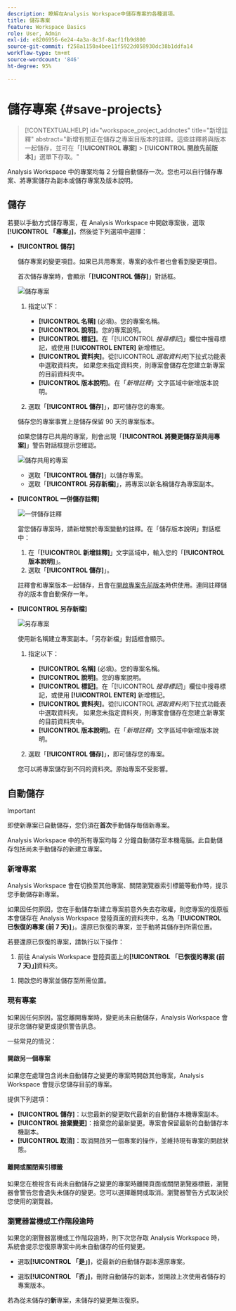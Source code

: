 ```yaml
---
description: 瞭解在Analysis Workspace中儲存專案的各種選項。
title: 儲存專案
feature: Workspace Basics
role: User, Admin
exl-id: e8206956-6e24-4a3a-8c3f-8acf1fb9d800
source-git-commit: f258a1150a4bee11f5922d058930dc38b1ddfa14
workflow-type: tm+mt
source-wordcount: '846'
ht-degree: 95%

---
```



# 儲存專案 {#save-projects}

<!-- markdownlint-disable MD034 -->

>[!CONTEXTUALHELP]
>id="workspace_project_addnotes"
>title="新增註釋"
>abstract="新增有關正在儲存之專案目版本的註釋。這些註釋將與版本一起儲存，並可在「**[!UICONTROL 專案]** > **[!UICONTROL 開啟先前版本]**」選單下存取。"

<!-- markdownlint-enable MD034 -->


Analysis Workspace 中的專案均每 2 分鐘自動儲存一次。您也可以自行儲存專案、將專案儲存為副本或儲存專案及版本說明。

## 儲存

若要以手動方式儲存專案，在 Analysis Workspace 中開啟專案後，選取&#x200B;**[!UICONTROL 「專案」]**，然後從下列選項中選擇：

* **[!UICONTROL 儲存]**

  儲存專案的變更項目。如果已共用專案，專案的收件者也會看到變更項目。

  首次儲存專案時，會顯示「**[!UICONTROL 儲存]**」對話框。

  ![儲存專案](assets/save-project.png)

   1. 指定以下：

      * **[!UICONTROL 名稱]** (必填)。您的專案名稱。
      * **[!UICONTROL 說明]**。您的專案說明。
      * **[!UICONTROL 標記]**。在「[!UICONTROL *搜尋標記*]」欄位中搜尋標記，或使用 **[!UICONTROL ENTER]** 新增標記。
      * **[!UICONTROL 資料夾]**。從&#x200B;[!UICONTROL *選取資料夾*]&#x200B;下拉式功能表中選取資料夾。 如果您未指定資料夾，則專案會儲存在您建立新專案的目前資料夾中。
      * **[!UICONTROL 版本說明]**。在「*新增註釋*」文字區域中新增版本說明。

   1. 選取「**[!UICONTROL 儲存]**」，即可儲存您的專案。

  儲存您的專案事實上是儲存保留 90 天的專案版本。

  如果您儲存已共用的專案，則會出現「**[!UICONTROL 將變更儲存至共用專案]**」警告對話框提示您確認。

  ![儲存共用的專案](assets/save-project-shared.png)

   * 選取「**[!UICONTROL 儲存]**」以儲存專案。
   * 選取「**[!UICONTROL 另存新檔]**」，將專案以新名稱儲存為專案副本。


* **[!UICONTROL 一併儲存註釋]**

  ![一併儲存註釋](assets/save-version-notes.png)

  當您儲存專案時，請新增關於專案變動的註釋。在「儲存版本說明」對話框中：

   1. 在「**[!UICONTROL 新增註釋]**」文字區域中，輸入您的「**[!UICONTROL 版本說明]**」。
   1. 選取「**[!UICONTROL 儲存]**」。

  註釋會和專案版本一起儲存，且會在[開啟專案先前版本](open-projects.md#open-previous-version)時供使用。連同註釋儲存的版本會自動保存一年。

* **[!UICONTROL 另存新檔]**

  ![另存專案](assets/save-project-as.png)

  使用新名稱建立專案副本。「另存新檔」對話框會顯示。

   1. 指定以下：

      * **[!UICONTROL 名稱]** (必填)。您的專案名稱。
      * **[!UICONTROL 說明]**。您的專案說明。
      * **[!UICONTROL 標記]**。在「[!UICONTROL *搜尋標記*]」欄位中搜尋標記，或使用 **[!UICONTROL ENTER]** 新增標記。
      * **[!UICONTROL 資料夾]**。從&#x200B;[!UICONTROL *選取資料夾*]&#x200B;下拉式功能表中選取資料夾。 如果您未指定資料夾，則專案會儲存在您建立新專案的目前資料夾中。
      * **[!UICONTROL 版本說明]**。在「*新增註釋*」文字區域中新增版本說明。

   1. 選取「**[!UICONTROL 儲存]**」，即可儲存您的專案。

  您可以將專案儲存到不同的資料夾。原始專案不受影響。


<!-- Cannot find this option in CJA 
| **[!UICONTROL Save as template]** | Save your project as a [custom template](https://experienceleague.adobe.com/docs/analytics/analyze/analysis-workspace/build-workspace-project/starter-projects.html?lang=zh-Hant) that becomes available to your organization under **[!UICONTROL Project > New]** | 
-->

## 自動儲存


>[!IMPORTANT]
>
>即使新專案已自動儲存，您仍須在&#x200B;**首次**&#x200B;手動儲存每個新專案。
>

Analysis Workspace 中的所有專案均每 2 分鐘自動儲存至本機電腦。此自動儲存包括尚未手動儲存的新建立專案。

### 新增專案

Analysis Workspace 會在切換至其他專案、關閉瀏覽器索引標籤等動作時，提示您手動儲存新專案。

如果因任何原因，您在手動儲存新建立專案前意外失去存取權，則您專案的復原版本會儲存在 Analysis Workspace 登陸頁面的資料夾中，名為「**[!UICONTROL 已恢復的專案 (前 7 天)]**」。還原已恢復的專案，並手動將其儲存到所需位置。

若要還原已恢復的專案，請執行以下操作：

1. 前往 Analysis Workspace 登陸頁面上的&#x200B;**[!UICONTROL 「已恢復的專案 (前 7 天)」]**&#x200B;資料夾。

<!-- 
     ![The list of folders highlighting the Recovered Project folder.](assets/recovered-folder.png)
  -->

1. 開啟您的專案並儲存至所需位置。


### 現有專案

如果因任何原因，當您離開專案時，變更尚未自動儲存，Analysis Workspace 會提示您儲存變更或提供警告訊息。


一些常見的情況：

#### 開啟另一個專案

如果您在處理包含尚未自動儲存之變更的專案時開啟其他專案，Analysis Workspace 會提示您儲存目前的專案。

提供下列選項：

* **[!UICONTROL 儲存]**：以您最新的變更取代最新的自動儲存本機專案副本。
* **[!UICONTROL 捨棄變更]**：捨棄您的最新變更。專案會保留最新的自動儲存本機副本。
* **[!UICONTROL 取消]**：取消開啟另一個專案的操作，並維持現有專案的開啟狀態。

<!-- ![Click Save to save changes to a project.](assets/existing-save.png) -->

#### 離開或關閉索引標籤

如果您在檢視含有尚未自動儲存之變更的專案時離開頁面或關閉瀏覽器標籤，瀏覽器會警告您會遺失未儲存的變更。您可以選擇離開或取消。瀏覽器警告方式取決於您使用的瀏覽器。


### 瀏覽器當機或工作階段逾時

如果您的瀏覽器當機或工作階段逾時，則下次您存取 Analysis Workspace 時，系統會提示您復原專案中尚未自動儲存的任何變更。

* 選取&#x200B;**[!UICONTROL 「是」]**，從最新的自動儲存副本還原專案。

* 選取&#x200B;**[!UICONTROL 「否」]**，刪除自動儲存的副本，並開啟上次使用者儲存的專案版本。

<!--![The Project Recovery dialog box.](assets/project-recovery.png)-->



若為從未儲存的&#x200B;**新**&#x200B;專案，未儲存的變更無法復原。


<!-- Shouldn't this belong to another page?  Moved it to a new open projects page


## Open previously saved version

To open a previously saved version of a project:

1. Select **[!UICONTROL Open previous version]** from the **[!UICONTROL Project]** menu.

   ![The Previously saved project versions list and options to show All versions or Only versions with notes.](assets/open-previously-saved.png)

1. Review the list of previous versions available. You can switch between **[!UICONTROL All versions]** and **[!UICONTROL Only versions with notes]**.

   For each version, the list shows a timestamp
   [!UICONTROL Timestamp] and [!UICONTROL Editor] are shown, in addition to [!UICONTROL Notes] if they were added when the [!UICONTROL Editor] saved. Versions without notes are stored for 90 days; versions with notes are stored for 1 year.
1. Select a previous version and click **[!UICONTROL Load]**.
   The previous version then loads with a notification. The previous version does not become the current saved version of your project until you click **[!UICONTROL Save]**. If you navigate away from the loaded version, when you return, you will see the last saved version of the project.

-->



<!--
# Save projects {#save-projects}

>[!CONTEXTUALHELP]
>id="workspace_project_addnotes"
>title="Add notes"
>abstract="Add notes about the project version being saved. These notes will be stored with the version and accessible under the **[!UICONTROL Project]** > **[!UICONTROL Open previous version]** menu."

Projects in Analysis Workspace are automatically saved every 2 minutes. 

You can also manually save projects. Additional options such as adding tags or notes are available when you manually save a project.

## Save projects manually {#Save} 

Various options are available when manually saving a project in Analysis Workspace.

To manually save a project:

1. With your project open in Analysis Workspace, select **[!UICONTROL Project]**, then choose from the following options: 

   | Action | Description | 
   |---|---| 
   | **[!UICONTROL Save]** | Save changes to your project. If the project is shared, recipients of the project will also see the changes. When you first save your project, you are prompted to give the project a name, (optional) description and add (optional) tags. | 
   | **[!UICONTROL Save with notes]** | Before your project saves, add notes about what changed in the project. Notes are stored with the project version and are available to all editors under [!UICONTROL Project] > [!UICONTROL Open previous version]. | 
   | **[!UICONTROL Save as]** | Create a duplicate of your project. The original project will not be affected. | 
   | **[!UICONTROL Save as template]** | Save your project as a [template](/help/analyze/analysis-workspace/templates/create-templates.md) that becomes available to your organization under **[!UICONTROL Project > New]** | 

## Auto-save {#Autosave} 

All projects in Analysis Workspace are automatically saved every 2 minutes to your local machine. This includes newly created projects that are not yet saved manually. 

* **New projects:** Even though new projects are auto-saved, you must save each new project manually the first time. Analysis Workspace prompts you to save new projects manually when switching to another project, closing the browser tab, and so forth. 

  If for any reason you unexpectedly lose access to a newly created project before manually saving it, a recovery version of your project is saved on the Analysis Workspace landing page in a folder called `Recovered Projects (Last 7 Days)`. You must restore the recovered project and manually save it to a desired location. 

  To restore a recovered project:
  
  1. Go to the [!UICONTROL **Recovered Projects**] folder on the Analysis Workspace landing page.

     ![](assets/recovered-folder.png)

  1. Open your project and save it to a desired location. 

* **Existing projects:** If for any reason you leave a project with changes that are not yet auto-saved, Analysis Workspace either prompts you to save your changes or provides a warning message. 

  Following are some common scenarios:

### Open another project 

If you open an additional project while working on a project that contains changes that are not yet auto-saved, Analysis Workspace prompts you to save the current project before leaving.

The following options are available:

* **Save:** Replaces the most recent auto-saved local copy of your project with your latest changes.
* **Save As:** Saves your latest changes as a new project. The original project is saved only with the most recent auto-saved changes.
* **Discard Changes:** Discards your latest changes. The project retains the most recent auto-saved changes.

![](assets/existing-save.png)

### Navigate away or close a tab 

If you navigate away from the page or close the browser tab while viewing a project with changes that are not yet auto-saved, the browser warns that your unsaved changes will be lost. You can choose to leave or cancel. 

![](assets/browser-image.png)

### Browser crashes or session times out 

If your browser crashes or if your session times out, then the next time you access Analysis Workspace you're prompted to recover any changes to your project that are not yet auto-saved.

Following is the Project Recovery dialog box that displays the first time you access Analysis Workspace after a crash or a timeout.

Select **Yes** to restore the project from the most recent auto-saved copy.

Select **No** to delete the auto-saved copy and open the last user-saved version of the project.

![](assets/project-recovery.png)

For **new** projects that have never been saved, unsaved changes are not recoverable.

## Open a previous version {#previous-version}

To open a previous version of a project:

1. Go to **[!UICONTROL Project]** > **[!UICONTROL Open previous version]**

   ![](assets/previous-versions.png)
   
1. Review the list of prior versions available. 
   [!UICONTROL Timestamp] and [!UICONTROL Editor] are shown, in addition to [!UICONTROL Notes] if they were added when the [!UICONTROL Editor] saved. Versions without notes are stored for 90 days; versions with notes are stored for 1 year.
1. Select a previous version and click **[!UICONTROL Load]**.
   The previous version then loads with a notification. The previous version does not become the current saved version of your project until you click **[!UICONTROL Save]**. If you navigate away from the loaded version, when you return, you will see the last saved version of the project. 

-->